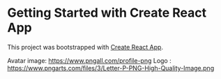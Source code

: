 # Getting Started with Create React App

This project was bootstrapped with [Create React App](https://github.com/facebook/create-react-app).

Avatar image: https://www.pngall.com/profile-png
Logo : https://www.pngarts.com/files/3/Letter-P-PNG-High-Quality-Image.png
